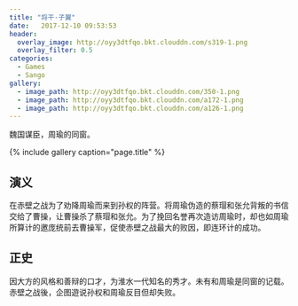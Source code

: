 ```yaml
---
title: "将干·子翼"
date:   2017-12-10 09:53:53
header:
  overlay_image: http://oyy3dtfqo.bkt.clouddn.com/s319-1.png
  overlay_filter: 0.5
categories:
  - Games
  - Sango
gallery:
  - image_path: http://oyy3dtfqo.bkt.clouddn.com/350-1.png
  - image_path: http://oyy3dtfqo.bkt.clouddn.com/a172-1.png
  - image_path: http://oyy3dtfqo.bkt.clouddn.com/a126-1.png
---
```


魏国谋臣，周瑜的同窗。

{% include gallery caption="page.title" %}

## 演义

在赤壁之战为了劝降周瑜而来到孙权的阵营。将周瑜伪造的蔡瑁和张允背叛的书信交给了曹操，让曹操杀了蔡瑁和张允。为了挽回名誉再次造访周瑜时，却也如周瑜所算计的邀庞统前去曹操军，促使赤壁之战最大的败因，即连环计的成功。

## 正史

因大方的风格和善辩的口才，为淮水一代知名的秀才。未有和周瑜是同窗的记载。赤壁之战後，企图遊说孙权和周瑜反目但却失败。